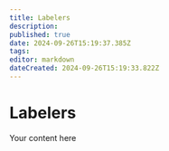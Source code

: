 ```yaml
---
title: Labelers
description: 
published: true
date: 2024-09-26T15:19:37.385Z
tags: 
editor: markdown
dateCreated: 2024-09-26T15:19:33.822Z
---
```


# Labelers
Your content here